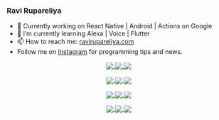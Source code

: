 ### Ravi Rupareliya

- 🔭 Currently working on React Native | Android | Actions on Google
- 🌱 I’m currently learning Alexa | Voice | Flutter
- 📫 How to reach me: [ravirupareliya.com](https://ravirupareliya.com)
- Follow me on [Instagram](https://www.instagram.com/ravi.rupareliya/) for programming tips and news.

<a href="https://www.instagram.com/ravi.rupareliya/" target="_blank">
<!-- insta-feed:START-->
<p align="center">
<img align="center" src=https://scontent-atl3-1.cdninstagram.com/v/t51.2885-15/e35/s150x150/122425343_1572645589603046_1626634953961554534_n.jpg?tp=1&_nc_ht=scontent-atl3-1.cdninstagram.com&_nc_cat=102&_nc_ohc=DKmTUkfBX8sAX-PlDc1&oh=eb6c5b388fbce0ab416061fe1887ca36&oe=607205C1 />
<img align="center" src=https://scontent-atl3-1.cdninstagram.com/v/t51.2885-15/e35/s150x150/119738360_171946631175661_8308691936849414239_n.jpg?tp=1&_nc_ht=scontent-atl3-1.cdninstagram.com&_nc_cat=101&_nc_ohc=WDw8exDjcLMAX-8tQ7K&oh=6cd4abf58c1848818e72a8d368f8e0a6&oe=607101DD />
<img align="center" src=https://scontent-atl3-1.cdninstagram.com/v/t51.2885-15/e35/s150x150/119471335_3325605627530848_5783608158621298966_n.jpg?tp=1&_nc_ht=scontent-atl3-1.cdninstagram.com&_nc_cat=104&_nc_ohc=QmoHMPNILiwAX_8fHJF&oh=5ff09bf36e398a06aecab4336a6eaa23&oe=60717E81 />
</p>
<p align="center">
<img align="center" src=https://scontent-atl3-1.cdninstagram.com/v/t51.2885-15/e35/s150x150/118735524_155532192843864_2438830621806811548_n.jpg?tp=1&_nc_ht=scontent-atl3-1.cdninstagram.com&_nc_cat=100&_nc_ohc=ODVOwXzPnggAX_8kzwm&oh=60f5d2bcaeb567121be5f956552e6760&oe=60733F6E />
<img align="center" src=https://scontent-atl3-1.cdninstagram.com/v/t51.2885-15/e35/s150x150/118358282_793232521422249_4194198869826492121_n.jpg?tp=1&_nc_ht=scontent-atl3-1.cdninstagram.com&_nc_cat=109&_nc_ohc=GqKzLyDlJ_cAX-yXLD2&oh=5f10cd04f70d86446ed6bea97301cbe0&oe=6072103C />
<img align="center" src=https://scontent-atl3-1.cdninstagram.com/v/t51.2885-15/e35/s150x150/118083536_653646245259286_4437462516989252087_n.jpg?tp=1&_nc_ht=scontent-atl3-1.cdninstagram.com&_nc_cat=110&_nc_ohc=kFvNeYUJGUoAX9ezzEU&oh=71d4cbc6cc0f339fd27f5ad9fc7806d4&oe=60727FDC />
</p>
<p align="center">
<img align="center" src=https://scontent-atl3-1.cdninstagram.com/v/t51.2885-15/e35/s150x150/118175330_604822603490734_6882222491011634628_n.jpg?tp=1&_nc_ht=scontent-atl3-1.cdninstagram.com&_nc_cat=110&_nc_ohc=sjaPSdZumHQAX_A5UO1&oh=c6cd891ce464031f63eafa36a9419b4a&oe=6070B4F7 />
<img align="center" src=https://scontent-atl3-1.cdninstagram.com/v/t51.2885-15/e35/s150x150/117801930_118850686597100_8281062695853943386_n.jpg?tp=1&_nc_ht=scontent-atl3-1.cdninstagram.com&_nc_cat=108&_nc_ohc=0i2eBIs2nboAX9SSXTS&oh=60e638d57700bc9fa0f31c71a99abd97&oe=607126C0 />
<img align="center" src=https://scontent-atl3-1.cdninstagram.com/v/t51.2885-15/e35/s150x150/117867292_2771207523148452_3241414180657952736_n.jpg?tp=1&_nc_ht=scontent-atl3-1.cdninstagram.com&_nc_cat=100&_nc_ohc=eXPWE4RbnN4AX-ezYbH&oh=df72e4c6d45f7697139c2f6b511b443c&oe=6070BF21 />
</p>
<p align="center">
<img align="center" src=https://scontent-atl3-1.cdninstagram.com/v/t51.2885-15/e35/s150x150/117931678_793632161399712_7562658963115355616_n.jpg?tp=1&_nc_ht=scontent-atl3-1.cdninstagram.com&_nc_cat=100&_nc_ohc=ZpqDZM4wn24AX8i1Njg&oh=ddfd0a084ccfc00c1d4a7f255550e7aa&oe=6072BEB7 />
<img align="center" src=https://scontent-atl3-1.cdninstagram.com/v/t51.2885-15/e35/s150x150/117747115_220949032661980_1081920512424702093_n.jpg?tp=1&_nc_ht=scontent-atl3-1.cdninstagram.com&_nc_cat=104&_nc_ohc=IriMEWPggpsAX_gPAwG&oh=64e5a5d8f88dab4987d85e768873fcbe&oe=60742B16 />
<img align="center" src=https://scontent-atl3-1.cdninstagram.com/v/t51.2885-15/e35/s150x150/117564950_167171931547080_7523565149947571776_n.jpg?tp=1&_nc_ht=scontent-atl3-1.cdninstagram.com&_nc_cat=100&_nc_ohc=_1ALHszUCQsAX8fZzZH&oh=6db618aeb7b0682ec1217120cc480a48&oe=60735B5D />
</p>

<!-- insta-feed:END-->
</a>
